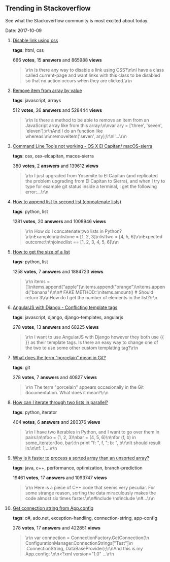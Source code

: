 ## Trending in Stackoverflow

See what the Stackoverflow community is most excited about today.

Date: 2017-10-09


1. [Disable link using css](https://stackoverflow.com/questions/2091168/disable-link-using-css)

    **tags**: html, css
            
    666 **votes**, 15 **answers** and 865988 **views**

    > \r\n            Is there any way to disable a link using CSS?\n\nI have a class called current-page and want links with this class to be disabled so that no action occurs when they are clicked.\r\n        

    
2. [Remove item from array by value](https://stackoverflow.com/questions/3954438/remove-item-from-array-by-value)

    **tags**: javascript, arrays
            
    512 **votes**, 26 **answers** and 528444 **views**

    > \r\n            Is there a method to be able to remove an item from an JavaScript array like from this array:\n\nvar ary = ['three', 'seven', 'eleven'];\r\nAnd I do an function like whereas:\n\nremoveItem('seven', ary);\r\nI'...\r\n        

    
3. [Command Line Tools not working - OS X El Capitan/ macOS-sierra](https://stackoverflow.com/questions/32893412/command-line-tools-not-working-os-x-el-capitan-macos-sierra)

    **tags**: osx, osx-elcapitan, macos-sierra
            
    380 **votes**, 2 **answers** and 139612 **views**

    > \r\n            I just upgraded from Yosemite to El Capitan (and replicated the problem upgrading from El Capitan to Sierra), and when I try to type for example git status inside a terminal, I get the following error:...\r\n        

    
4. [How to append list to second list (concatenate lists)](https://stackoverflow.com/questions/1720421/how-to-append-list-to-second-list-concatenate-lists)

    **tags**: python, list
            
    1281 **votes**, 20 **answers** and 1008946 **views**

    > \r\n            How do I concatenate two lists in Python?\n\nExample:\n\nlistone = [1, 2, 3]\nlisttwo = [4, 5, 6]\r\nExpected outcome:\n\njoinedlist == [1, 2, 3, 4, 5, 6]\r\n        

    
5. [How to get the size of a list](https://stackoverflow.com/questions/1712227/how-to-get-the-size-of-a-list)

    **tags**: python, list
            
    1258 **votes**, 7 **answers** and 1884723 **views**

    > \r\n            items = []\nitems.append("apple")\nitems.append("orange")\nitems.append("banana")\n\n# FAKE METHOD::\nitems.amount()  # Should return 3\r\nHow do I get the number of elements in the list?\r\n        

    
6. [AngularJS with Django - Conflicting template tags](https://stackoverflow.com/questions/8302928/angularjs-with-django-conflicting-template-tags)

    **tags**: javascript, django, django-templates, angularjs
            
    278 **votes**, 13 **answers** and 68225 **views**

    > \r\n            I want to use AngularJS with Django however they both use {{ }} as their template tags.  Is there an easy way to change one of the two to use some other custom templating tag?\r\n        

    
7. [What does the term “porcelain” mean in Git?](https://stackoverflow.com/questions/6976473/what-does-the-term-porcelain-mean-in-git)

    **tags**: git
            
    278 **votes**, 7 **answers** and 40827 **views**

    > \r\n            The term "porcelain" appears occasionally in the Git documentation.  What does it mean?\r\n        

    
8. [How can I iterate through two lists in parallel?](https://stackoverflow.com/questions/1663807/how-can-i-iterate-through-two-lists-in-parallel)

    **tags**: python, iterator
            
    404 **votes**, 6 **answers** and 280376 **views**

    > \r\n            I have two iterables in Python, and I want to go over them in pairs:\n\nfoo = (1, 2, 3)\nbar = (4, 5, 6)\n\nfor (f, b) in some_iterator(foo, bar):\n    print "f: ", f, "; b: ", b\r\nIt should result in:\n\nf: 1;...\r\n        

    
9. [Why is it faster to process a sorted array than an unsorted array?](https://stackoverflow.com/questions/11227809/why-is-it-faster-to-process-a-sorted-array-than-an-unsorted-array)

    **tags**: java, c++, performance, optimization, branch-prediction
            
    19461 **votes**, 17 **answers** and 1093747 **views**

    > \r\n            Here is a piece of C++ code that seems very peculiar. For some strange reason, sorting the data miraculously makes the code almost six times faster.\n\n#include <algorithm>\n#include <ctime>\n#...\r\n        

    
10. [Get connection string from App.config](https://stackoverflow.com/questions/6536715/get-connection-string-from-app-config)

    **tags**: c#, ado.net, exception-handling, connection-string, app-config
            
    278 **votes**, 17 **answers** and 422851 **views**

    > \r\n            var connection = ConnectionFactory.GetConnection(\n    ConfigurationManager.ConnectionStrings["Test"]\n    .ConnectionString, DataBaseProvider);\r\nAnd this is my App.config: \n\n<?xml version="1.0" ...\r\n        

    